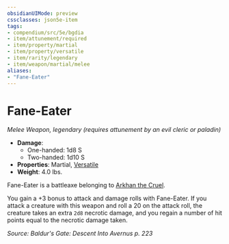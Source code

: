 ```yaml
---
obsidianUIMode: preview
cssclasses: json5e-item
tags:
- compendium/src/5e/bgdia
- item/attunement/required
- item/property/martial
- item/property/versatile
- item/rarity/legendary
- item/weapon/martial/melee
aliases: 
- "Fane-Eater"
---
```

# Fane-Eater
*Melee Weapon, legendary (requires attunement by an evil cleric or paladin)*  

- **Damage**:
  - One-handed: 1d8 S
  - Two-handed: 1d10 S
- **Properties**: Martial, [Versatile](/Systems/5e/rules/item-properties.md#Versatile)
- **Weight**: 4.0 lbs.

Fane-Eater is a battleaxe belonging to [Arkhan the Cruel](/Systems/5e/bestiary/npc/arkhan-the-cruel-bgdia.md).

You gain a +3 bonus to attack and damage rolls with Fane-Eater. If you attack a creature with this weapon and roll a 20 on the attack roll, the creature takes an extra `2d8` necrotic damage, and you regain a number of hit points equal to the necrotic damage taken.

*Source: Baldur's Gate: Descent Into Avernus p. 223*
